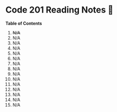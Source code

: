 # Code 201 Reading Notes :monocle_face:

**Table of Contents**

1. ~~N/A~~
2. N/A
3. N/A
4. N/A
5. N/A
6. N/A
7. N/A
8. N/A
9. N/A
10. N/A
11. N/A
12. N/A
13. N/A
14. N/A
15. N/A


